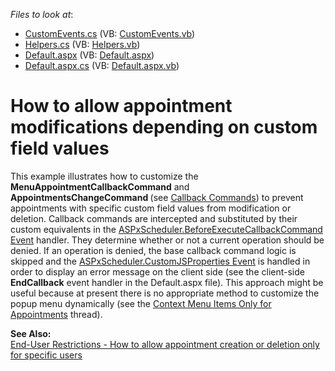 <!-- default file list -->
*Files to look at*:

* [CustomEvents.cs](./CS/WebSite/App_Code/CustomEvents.cs) (VB: [CustomEvents.vb](./VB/WebSite/App_Code/CustomEvents.vb))
* [Helpers.cs](./CS/WebSite/App_Code/Helpers.cs) (VB: [Helpers.vb](./VB/WebSite/App_Code/Helpers.vb))
* [Default.aspx](./CS/WebSite/Default.aspx) (VB: [Default.aspx](./VB/WebSite/Default.aspx))
* [Default.aspx.cs](./CS/WebSite/Default.aspx.cs) (VB: [Default.aspx.vb](./VB/WebSite/Default.aspx.vb))
<!-- default file list end -->
# How to allow appointment modifications depending on custom field values


<p>This example illustrates how to customize the <strong>MenuAppointmentCallbackCommand</strong> and <strong>AppointmentsChangeCommand </strong>(see <a href="http://documentation.devexpress.com/#AspNet/CustomDocument5462"><u>Callback Commands</u></a>) to prevent appointments with specific custom field values from modification or deletion. Callback commands are intercepted and substituted by their custom equivalents in the <a href="http://documentation.devexpress.com/#AspNet/DevExpressWebASPxSchedulerASPxScheduler_BeforeExecuteCallbackCommandtopic"><u>ASPxScheduler.BeforeExecuteCallbackCommand Event</u></a> handler. They determine whether or not a current operation should be denied. If an operation is denied, the base callback command logic is skipped and the <a href="http://documentation.devexpress.com/#AspNet/DevExpressWebASPxSchedulerASPxScheduler_CustomJSPropertiestopic"><u>ASPxScheduler.CustomJSProperties Event</u></a> is handled in order to display an error message on the client side (see the client-side <strong>EndCallback</strong> event handler in the Default.aspx file). This approach might be useful because at present there is no appropriate method to customize the popup menu dynamically (see the <a href="https://www.devexpress.com/Support/Center/p/Q346765">Context Menu Items Only for Appointments</a> thread).</p><p><strong>See Also:</strong><br />
<a href="https://www.devexpress.com/Support/Center/p/E3499">End-User Restrictions - How to allow appointment creation or deletion only for specific users</a></p>

<br/>


